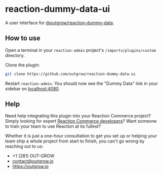 # reaction-dummy-data-ui

A user interface for [@outgrow/reaction-dummy-data](https://github.com/outgrow/reaction-dummy-data).

## How to use

Open a terminal in your `reaction-admin` project's `/imports/plugins/custom` directory.

Clone the plugin:

```bash
git clone https://github.com/outgrow/reaction-dummy-data-ui
```

Restart `reaction-admin`. You should now see the "Dummy Data" link in your sidebar on [localhost:4080](https://localhost:4080).

## Help

Need help integrating this plugin into your Reaction Commerce project? Simply looking for expert [Reaction Commerce developers](https://outgrow.io)? Want someone to train your team to use Reaction at its fullest?

Whether it is just a one-hour consultation to get you set up or helping your team ship a whole project from start to finish, you can't go wrong by reaching out to us:

* +1 (281) OUT-GROW
* contact@outgrow.io
* https://outgrow.io
